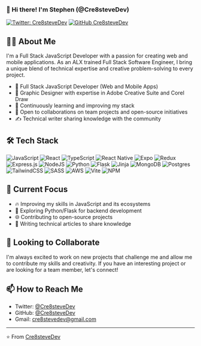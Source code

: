 ### 👋 Hi there! I'm Stephen (@Cre8steveDev)

[![Twitter: Cre8steveDev](https://img.shields.io/twitter/follow/Cre8steveDev?style=social)](https://twitter.com/Cre8steveDev)
[![GitHub Cre8steveDev](https://img.shields.io/github/followers/Cre8steveDev?label=follow&style=social)](https://github.com/Cre8steveDev)

## 👨‍💻 About Me

I'm a Full Stack JavaScript Developer with a passion for creating web and mobile applications. As an ALX trained Full Stack Software Engineer, I bring a unique blend of technical expertise and creative problem-solving to every project.

- 🚀 Full Stack JavaScript Developer (Web and Mobile Apps)
- 🎨 Graphic Designer with expertise in Adobe Creative Suite and Corel Draw
- 🌱 Continuously learning and improving my stack
- 🤝 Open to collaborations on team projects and open-source initiatives
- ✍️ Technical writer sharing knowledge with the community

## 🛠️ Tech Stack
![JavaScript](https://img.shields.io/badge/javascript-%23323330.svg?style=for-the-badge&logo=javascript&logoColor=%23F7DF1E)
![React](https://img.shields.io/badge/react-%2320232a.svg?style=for-the-badge&logo=react&logoColor=%2361DAFB)
![TypeScript](https://img.shields.io/badge/typescript-%23007ACC.svg?style=for-the-badge&logo=typescript&logoColor=white)
![React Native](https://img.shields.io/badge/react_native-%2320232a.svg?style=for-the-badge&logo=react&logoColor=%2361DAFB)
![Expo](https://img.shields.io/badge/expo-1C1E24?style=for-the-badge&logo=expo&logoColor=#D04A37)
![Redux](https://img.shields.io/badge/redux-%23593d88.svg?style=for-the-badge&logo=redux&logoColor=white)
![Express.js](https://img.shields.io/badge/express.js-%23404d59.svg?style=for-the-badge&logo=express&logoColor=%2361DAFB)
![NodeJS](https://img.shields.io/badge/node.js-6DA55F?style=for-the-badge&logo=node.js&logoColor=white)
![Python](https://img.shields.io/badge/python-3670A0?style=for-the-badge&logo=python&logoColor=ffdd54)
![Flask](https://img.shields.io/badge/flask-%23000.svg?style=for-the-badge&logo=flask&logoColor=white)
![Jinja](https://img.shields.io/badge/jinja-white.svg?style=for-the-badge&logo=jinja&logoColor=black)
![MongoDB](https://img.shields.io/badge/MongoDB-%234ea94b.svg?style=for-the-badge&logo=mongodb&logoColor=white)
![Postgres](https://img.shields.io/badge/postgres-%23316192.svg?style=for-the-badge&logo=postgresql&logoColor=white)
![TailwindCSS](https://img.shields.io/badge/tailwindcss-%2338B2AC.svg?style=for-the-badge&logo=tailwind-css&logoColor=white)
![SASS](https://img.shields.io/badge/SASS-hotpink.svg?style=for-the-badge&logo=SASS&logoColor=white)
![AWS](https://img.shields.io/badge/AWS-%23FF9900.svg?style=for-the-badge&logo=amazon-aws&logoColor=white)
![Vite](https://img.shields.io/badge/vite-%23646CFF.svg?style=for-the-badge&logo=vite&logoColor=white)
![NPM](https://img.shields.io/badge/NPM-%23CB3837.svg?style=for-the-badge&logo=npm&logoColor=white)

## 🎯 Current Focus

- 🔥 Improving my skills in JavaScript and its ecosystems
- 🐍 Exploring Python/Flask for backend development
- 🌐 Contributing to open-source projects
- 📝 Writing technical articles to share knowledge

## 💼 Looking to Collaborate

I'm always excited to work on new projects that challenge me and allow me to contribute my skills and creativity. If you have an interesting project or are looking for a team member, let's connect!

## 📫 How to Reach Me

- Twitter: [@Cre8steveDev](https://twitter.com/Cre8steveDev)
- GitHub: [@Cre8steveDev](https://github.com/Cre8steveDev)
- Gmail: [cre8stevedev@gmail.com](mailto:cre8stevedev@gmail.com)

---

⭐️ From [Cre8steveDev](https://github.com/Cre8steveDev)
